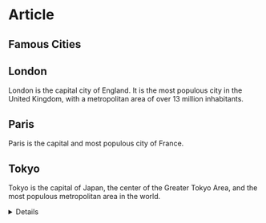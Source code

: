 # Article
<!DOCTYPE html>
<html>
<head>
<meta charset="UTF-8">
<!--[if lt IE 9]>
  <script src="https://oss.maxcdn.com/libs/html5shiv/3.7.0/html5shiv.js"></script>
<![endif]-->
</head>
<body>

<section>

<h1>Famous Cities</h1>

<article>
<h2>London</h2>
<p>London is the capital city of England. It is the most populous city in the United Kingdom,
with a metropolitan area of over 13 million inhabitants.</p>
</article>

<article>
<h2>Paris</h2>
<p>Paris is the capital and most populous city of France.</p>
</article>

<article>
<h2>Tokyo</h2>
<p>Tokyo is the capital of Japan, the center of the Greater Tokyo Area,
 and the most populous metropolitan area in the world.</p>
</article>

</section>
<details> hello </details>
<style>
.btn {
    border: none; 
    color: white; 
    padding: 14px 28px; 
    font-size: 16px;
    cursor: pointer; 
    diplay: inline-block;
    margin:4px 2px; 
}

.btn1{border-radius: 50%;}
</style>
</head>
